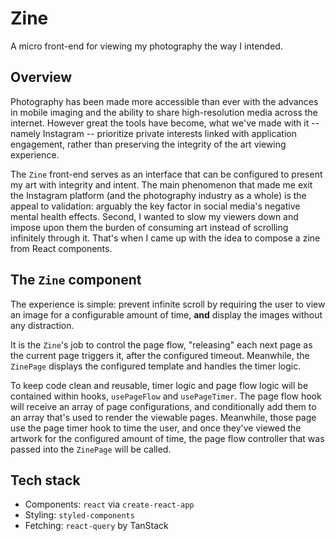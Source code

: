 # Zine
A micro front-end for viewing my photography the way I intended.

## Overview

Photography has been made more accessible than ever with the advances in mobile imaging
and the ability to share high-resolution media across the internet. However great the
tools have become, what we've made with it -- namely Instagram -- prioritize private
interests linked with application engagement, rather than preserving the integrity of
the art viewing experience. 

The `Zine` front-end serves as an interface that can be configured to present my art
with integrity and intent. The main phenomenon that made me exit the Instagram platform
(and the photography industry as a whole) is the appeal to validation: arguably the key
factor in social media's negative mental health effects. Second, I wanted to slow my
viewers down and impose upon them the burden of consuming art instead of scrolling
infinitely through it. That's when I came up with the idea to compose a zine from React
components.

## The `Zine` component

The experience is simple: prevent infinite scroll by requiring the user to view an 
image for a configurable amount of time, **and** display the images without any
distraction.

It is the `Zine`'s job to control the page flow, "releasing" each next
page as the current page triggers it, after the configured timeout. Meanwhile, the
`ZinePage` displays the configured template and handles the timer logic.

To keep code clean and reusable, timer logic and page flow logic will be contained
within hooks, `usePageFlow` and `usePageTimer`. The page flow hook will receive an
array of page configurations, and conditionally add them to an array that's used to
render the viewable pages. Meanwhile, those page use the page timer hook to time the
user, and once they've viewed the artwork for the configured amount of time, the page
flow controller that was passed into the `ZinePage` will be called.

## Tech stack

- Components: `react` via `create-react-app`
- Styling: `styled-components`
- Fetching: `react-query` by TanStack
